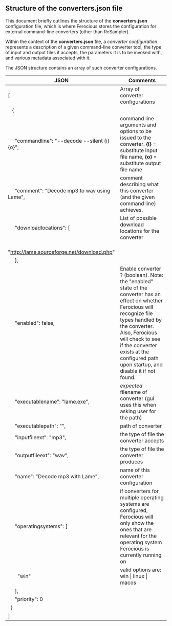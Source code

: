 ## Structure of the converters.json file

This document briefly outlines the structure of the **converters.json** configuration file, which is where Ferocious stores the configuration for external command-line converters (other than ReSampler).

Within the context of the **converters.json** file, a *converter configuration* represents a description of a given command-line converter tool, the type of input and output files it accepts, the parameters it is to be invoked with, and various metadata associated with it.

The JSON structure contains an array of such converter configurations. 

| JSON  | Comments |
| ------------- | ------------- |
|[|Array of converter configurations|
|&nbsp;&nbsp;     {
|&nbsp;&nbsp;&nbsp;&nbsp;         "commandline": "--decode --silent {i} {o}", | command line arguments and options to be issued to the converter. **{i}** = substitute input file name, **{o}** = substitute output file name |
|&nbsp;&nbsp;&nbsp;&nbsp;         "comment": "Decode mp3 to wav using Lame", | comment describing what this converter (and the given command line) achieves. |
|&nbsp;&nbsp;&nbsp;&nbsp;         "downloadlocations": [|List of possible download locations for the converter|
|&nbsp;&nbsp;&nbsp;&nbsp;&nbsp;&nbsp;   "http://lame.sourceforge.net/download.php"
|&nbsp;&nbsp;&nbsp;&nbsp;         ], 
|&nbsp;&nbsp;&nbsp;&nbsp;         "enabled": false,|Enable converter ? (boolean). Note: the "enabled" state of the converter has an effect on whether Ferocious will recognize file types handled by the converter. Also, Ferocious will check to see if the converter exists at the configured path upon startup, and disable it if not found. 
|&nbsp;&nbsp;&nbsp;&nbsp;         "executablename": "lame.exe",| *expected* filename of converter (gui uses this when asking user for the path)|
|&nbsp;&nbsp;&nbsp;&nbsp;         "executablepath": "",|path of converter|
|&nbsp;&nbsp;&nbsp;&nbsp;         "inputfileext": "mp3",|the type of file the converter accepts|
|&nbsp;&nbsp;&nbsp;&nbsp;         "outputfileext": "wav",|the type of file the converter produces|
|&nbsp;&nbsp;&nbsp;&nbsp;         "name": "Decode mp3 with Lame",|name of this converter configuration|
|&nbsp;&nbsp;&nbsp;&nbsp;         "operatingsystems": [|if converters for multiple operating systems are configured, Ferocious will only show the ones that are relevant for the operating system Ferocious is currently running on|
|&nbsp;&nbsp;&nbsp;&nbsp;&nbsp;&nbsp;             "win"| valid options are: win \| linux \| macos
|&nbsp;&nbsp;&nbsp;&nbsp;         ],
|&nbsp;&nbsp;&nbsp;&nbsp;         "priority": 0
|&nbsp;&nbsp;}
|]